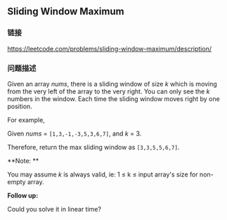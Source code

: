 ## Sliding Window Maximum  
### 链接  
https://leetcode.com/problems/sliding-window-maximum/description/  
### 问题描述
Given an array *nums*, there is a sliding window of size *k* which is moving from the very left of the array to the very right. You can only see the *k* numbers in the window. Each time the sliding window moves right by one position.

For example,<br>
Given *nums* = `[1,3,-1,-3,5,3,6,7]`, and *k* = 3.

Therefore, return the max sliding window as `[3,3,5,5,6,7]`.

**Note: **<br>
You may assume *k* is always valid, ie: 1 &le; k &le; input array's size for non-empty array.

**Follow up:**<br>
Could you solve it in linear time?
